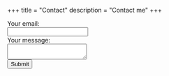 +++
title = "Contact"
description = "Contact me"
+++

<form action="https://formspree.io/f/mbjqeyww" method="POST">
  <div class="field">
    <label class="label">Your email:</label>
    <div class="control">
      <input class="input" type="email" name="_replyto" required>
    </div>
  </div>
  <div class="field">
    <label class="label">Your message:</label>
    <div class="control">
      <textarea class="textarea" name="message" required></textarea>
    </div>
  </div>
  <div class="field is-grouped">
    <div class="control">
      <button class="button is-primary" type="submit">Submit</button>
    </div>
  </div>
</form>